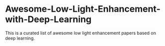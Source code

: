 # Awesome-Low-Light-Enhancement-with-Deep-Learning
This is a curated list of awesome low light enhancement papers based on deep learning. 
